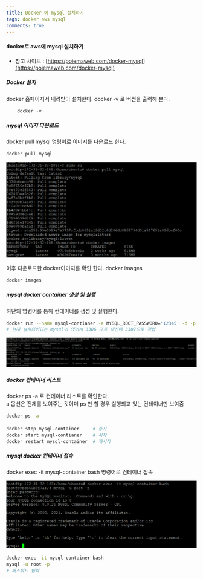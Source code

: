 ```yaml
---
title: Docker 에 mysql 설치하기
tags: docker aws mysql
comments: true
---
```


#### docker로 aws에 mysql 설치하기

* 참고 사이트 : [https://poiemaweb.com/docker-mysql](https://poiemaweb.com/docker-mysql)

##### Docker 설치

docker 홈페이지서 내려받아 설치한다. 
docker -v 로 버전을 출력해 본다.

```python
    docker -v
```

##### mysql 이미지 다운로드
docker pull mysql 명령어로 이미지를 다운로드 한다.

```bash
docker pull mysql
```
![alt text](/assets/img/docker-mysql-1.png "...")

이후 다운로드한 docker이미지를 확인 한다. docker images

```bash
docker images
```

##### mysql docker container 생성 및 실행

하단의 명령어를 통해 컨테이너를 생성 및 실행한다.

```bash
docker run --name mysql-contianer -e MYSQL_ROOT_PASSWORD='12345' -d -p 3307:3307 mysql:latest 
# 현재 설치되어있는 mysql이 있어서 3306 포트 대신에 3307으로 작업
```

![alt text](/assets/img/docker-mysql-2.png "...")


##### docker 컨테이너 리스트 
docker ps -a 로 컨테이너 리스트를 확인한다.   
a 옵션은 전체를 보여주는 것이며 ps 만 할 경우 실행되고 있는 컨테이너만 보여줌   

```bash
docker ps -a 

docker stop mysql-container     # 중지
docker start mysql-contianer    # 시작
docker restart mysql-container  # 재시작

```

##### mysql docker 컨테이너 접속
docker exec -it mysql-container bash 명령어로 컨테이너 접속

![alt text](/assets/img/docker-mysql-3.png "...")

```bash
docker exec -it mysql-container bash 
mysql -u root -p
# 패스워드 입력

```
